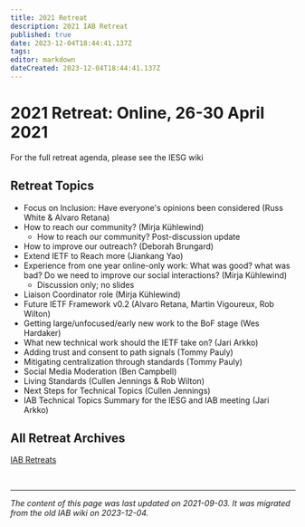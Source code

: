 ```yaml
---
title: 2021 Retreat
description: 2021 IAB Retreat
published: true
date: 2023-12-04T18:44:41.137Z
tags: 
editor: markdown
dateCreated: 2023-12-04T18:44:41.137Z
---
```


# 2021 Retreat: Online, 26-30 April 2021
For the full retreat agenda, please see the IESG wiki

## Retreat Topics
- Focus on Inclusion: Have everyone's opinions been considered (Russ White & Alvaro Retana)
- How to reach our community? (Mirja Kühlewind)
   - How to reach our community? Post-discussion update
- How to improve our outreach? (Deborah Brungard)
- Extend IETF to Reach more (Jiankang Yao)
- Experience from one year online-only work: What was good? what was bad? Do we need to improve our social interactions? (Mirja Kühlewind)
   - Discussion only; no slides
- Liaison Coordinator role (Mirja Kühlewind)
- Future IETF Framework v0.2 (Alvaro Retana, Martin Vigoureux, Rob Wilton)
- Getting large/unfocused/early new work to the BoF stage (Wes Hardaker)
- What new technical work should the IETF take on? (Jari Arkko)
- Adding trust and consent to path signals (Tommy Pauly)
- Mitigating centralization through standards (Tommy Pauly)
- Social Media Moderation (Ben Campbell)
- Living Standards (Cullen Jennings & Rob Wilton)
- Next Steps for Technical Topics (Cullen Jennings)
- IAB Technical Topics Summary for the IESG and IAB meeting (Jari Arkko)

## All Retreat Archives
[IAB Retreats](/group/iab/IAB_Retreats)

&nbsp;
&nbsp;
&nbsp;

---

*The content of this page was last updated on 2021-09-03. It was migrated from the old IAB wiki on 2023-12-04.*
